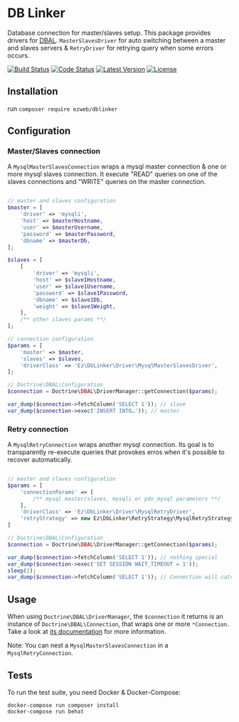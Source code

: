 # DB Linker

Database connection for master/slaves setup. This package provides drivers for [DBAL](https://github.com/doctrine/dbal). `MasterSlavesDriver` for auto switching between a master and slaves servers & `RetryDriver` for retrying query when some errors occurs.

[![Build Status](https://img.shields.io/travis/ezweb/dblinker.svg)](https://travis-ci.org/ezweb/dblinker)
[![Code Status](https://img.shields.io/scrutinizer/g/ezweb/dblinker.svg)](https://scrutinizer-ci.com/g/ezweb/dblinker/build-status/master)
[![Latest Version](https://img.shields.io/packagist/v/ezweb/dblinker.svg)](https://packagist.org/packages/ezweb/dblinker)
[![License](https://img.shields.io/packagist/l/ezweb/dblinker.svg)](https://packagist.org/packages/ezweb/dblinker)

## Installation

run `composer require ezweb/dblinker`

## Configuration

### Master/Slaves connection

A `MysqlMasterSlavesConnection` wraps a mysql master connection & one or more mysql slaves connection. It execute "READ" queries on one of the slaves connections and "WRITE" queries on the master connection.

```php

// master and slaves configuration
$master = [
    'driver' => 'mysqli',
    'host' => $masterHostname,
    'user' => $masterUsername,
    'password' => $masterPassword,
    'dbname' => $masterDb,
];

$slaves = [
    [
        'driver' => 'mysqli',
        'host' => $slave1Hostname,
        'user' => $slave1Username,
        'password' => $slave1Password,
        'dbname' => $slave1Db,
        'weight' => $slave1Weight,
    ],
    /** other slaves params **/
];

// connection configuration
$params = [
    'master' => $master,
    'slaves' => $slaves,
    'driverClass' => 'Ez\DbLinker\Driver\MysqlMasterSlavesDriver',
];

// Doctrine\DBAL\Configuration
$connection = Doctrine\DBAL\DriverManager::getConnection($params);

var_dump($connection->fetchColumn('SELECT 1')); // slave
var_dump($connection->exec('INSERT INTO…')); // master
```

### Retry connection

A `MysqlRetryConnection` wraps another mysql connection. Its goal is to transparently re-execute queries that provokes erros when it's possible to recover automatically.

```php

// master and slaves configuration
$params = [
    'connectionParams' => [
        /** mysql master/slaves, mysqli or pdo_mysql parameters **/
    ],
    'driverClass' => 'Ez\DbLinker\Driver\MysqlRetryDriver',
    'retryStrategy' => new Ez\DbLinker\RetryStrategy\MysqlRetryStrategy,
]

// Doctrine\DBAL\Configuration
$connection = Doctrine\DBAL\DriverManager::getConnection($params);

var_dump($connection->fetchColumn('SELECT 1')); // nothing special
var_dump($connection->exec('SET SESSION WAIT_TIMEOUT = 1'));
sleep(2);
var_dump($connection->fetchColumn('SELECT 1')); // Connection will catch "MySQL has gone away", re-execute the query and return the results as if nothing happened
```

## Usage

When using `Doctrine\DBAL\DriverManager`, the `$connection` it returns is an instance of `Doctrine\DBAL\Connection`, that wraps one or more `*Connection`.
Take a look at [its documentation](http://docs.doctrine-project.org/projects/doctrine-dbal/en/latest/reference/data-retrieval-and-manipulation.html) for more information.

Note: You can nest a `MysqlMasterSlavesConnection` in a `MysqlRetryConnection`.

## Tests

To run the test suite, you need Docker & Docker-Compose:

    docker-compose run composer install
    docker-compose run behat
